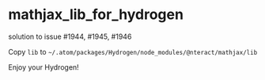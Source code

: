 # mathjax_lib_for_hydrogen
solution to issue #1944, #1945, #1946

Copy `lib` to `~/.atom/packages/Hydrogen/node_modules/@nteract/mathjax/lib`

Enjoy your Hydrogen!
